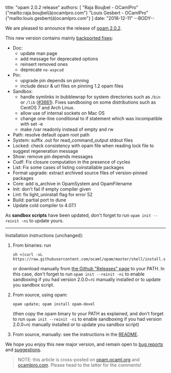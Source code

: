 title: "opam 2.0.2 release"
authors: [
  "Raja Boujbel - OCamlPro" {"mailto:raja.boujbel(à)ocamlpro.com"}
  "Louis Gesbert - OCamlPro" {"mailto:louis.gesbert(à)ocamlpro.com"}
]
date: "2018-12-11"
--BODY--

We are pleased to announce the release of [opam 2.0.2](https://github.com/ocaml/opam/releases/tag/2.0.2).

This new version contains mainly [backported fixes](https://github.com/ocaml/opam/pull/3669):
* Doc:
  * update man page
  * add message for deprecated options
  * reinsert removed ones
  * deprecate `no-aspcud`
* Pin:
  * upgrade pin depends on pinning
  * include descr & url files on pinning 1.2 opam files
* Sandbox:
  * handle symlinks in bubblewrap for system directories such as `/bin` or `/lib` ([#3661](https://github.com/ocaml/opam/pull/3661)).  Fixes sandboxing on some distributions such as CentOS 7 and Arch Linux.
  * allow use of internal sockets on Mac OS
  * change one-line conditional to if statement which was incompatible with set -e
  * make /var readonly instead of empty and rw
* Path: resolve default opam root path
* System: suffix .out for read_command_output stdout files
* Locked: check consistency with opam file when reading lock file to suggest regeneration message
* Show: remove pin depends messages
* Cudf: Fix closure computation in the presence of cycles
* List: Fix some cases of listing coinstallable packages
* Format upgrade: extract archived source files of version-pinned packages
* Core: add is_archive in OpamSystem and OpamFilename
* Init: don't fail if empty compiler given
* Lint: fix light_uninstall flag for error 52
* Build: partial port to dune
* Update cold compiler to 4.07.1

As **sandbox scripts** have been updated, don't forget to run `opam init --reinit -ni` to update yours.

---

Installation instructions (unchanged):

1. From binaries: run

    ```
    sh <(curl -sL https://raw.githubusercontent.com/ocaml/opam/master/shell/install.sh)
    ```

    or download manually from [the Github "Releases" page](https://github.com/ocaml/opam/releases/tag/2.0.2) to your PATH. In this case, don't forget to run `opam init --reinit -ni` to enable sandboxing if you had version 2.0.0~rc manually installed or to update you sandbox script.

2. From source, using opam:

    ```
    opam update; opam install opam-devel
    ```

   (then copy the opam binary to your PATH as explained, and don't forget to run `opam init --reinit -ni` to enable sandboxing if you had version 2.0.0~rc manually installed or to update you sandbox script)

3. From source, manually: see the instructions in the [README](https://github.com/ocaml/opam/tree/2.0.2#compiling-this-repo).

We hope you enjoy this new major version, and remain open to [bug reports](https://github.com/ocaml/opam/issues) and [suggestions](https://github.com/ocaml/opam/issues).

> NOTE: this article is cross-posted on [opam.ocaml.org](https://opam.ocaml.org/blog/) and [ocamlpro.com](http://www.ocamlpro.com/category/blog/). Please head to the latter for the comments!
